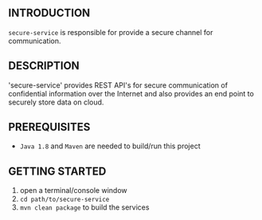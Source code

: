 ﻿## INTRODUCTION

`secure-service` is responsible for provide a secure channel for communication.

## DESCRIPTION
'secure-service' provides REST API's for secure communication of confidential information over the Internet and also provides an end point to securely store data on cloud. 


## PREREQUISITES
* `Java 1.8` and `Maven` are needed to build/run this project

## GETTING STARTED
1. open a terminal/console window
3. `cd path/to/secure-service`
4. `mvn clean package` to build the services